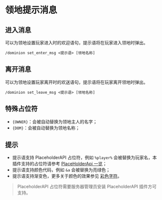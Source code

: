 # 领地提示消息

## 进入消息

可以为领地设置玩家进入时的欢迎语句，提示语将在玩家进入领地时弹出。

```
/dominion set_enter_msg <提示语> [领地名称]
```

## 离开消息

可以为领地设置玩家离开时的欢送语句，提示语将在玩家离开领地时弹出。

```
/dominion set_leave_msg <提示语> [领地名称]
```

## 特殊占位符

- `{OWNER}`：会被自动替换为领地主人的名字；
- `{DOM}`：会被自动替换为领地名称；

## 提示

- 提示语支持 PlaceholderAPI 占位符，例如 `%player%`
  会被替换为玩家名，本插件支持的占位符请参考 [PlaceHolderApi 一览](../operator/papi.md)；
- 提示语支持颜色代码，例如 `&a` 会被替换为亮绿色；
- 提示语支持渐变色，更多关于颜色的效果参见 [彩色字符](https://ssl.lunadeer.cn:14448/doc/81/)。

> PlaceholderAPI 占位符需要服务器管理员安装 PlaceholderAPI 插件方可支持。
